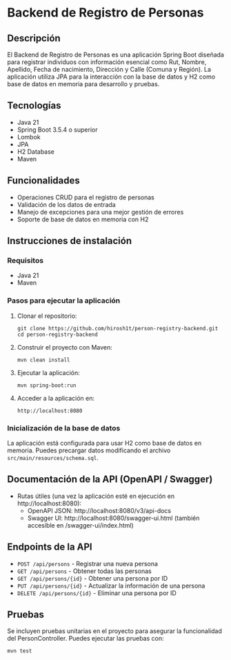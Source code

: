 # Backend de Registro de Personas

## Descripción
El Backend de Registro de Personas es una aplicación Spring Boot diseñada para registrar individuos con información esencial como Rut, Nombre, Apellido, Fecha de nacimiento, Dirección y Calle (Comuna y Región). La aplicación utiliza JPA para la interacción con la base de datos y H2 como base de datos en memoria para desarrollo y pruebas.

## Tecnologías
- Java 21
- Spring Boot 3.5.4 o superior
- Lombok
- JPA
- H2 Database
- Maven

## Funcionalidades
- Operaciones CRUD para el registro de personas
- Validación de los datos de entrada
- Manejo de excepciones para una mejor gestión de errores
- Soporte de base de datos en memoria con H2

## Instrucciones de instalación

### Requisitos
- Java 21
- Maven

### Pasos para ejecutar la aplicación
1. Clonar el repositorio:
   ```
   git clone https://github.com/hirosh1t/person-registry-backend.git
   cd person-registry-backend
   ```

2. Construir el proyecto con Maven:
   ```
   mvn clean install
   ```

3. Ejecutar la aplicación:
   ```
   mvn spring-boot:run
   ```

4. Acceder a la aplicación en:
   ```
   http://localhost:8080
   ```

### Inicialización de la base de datos
La aplicación está configurada para usar H2 como base de datos en memoria. Puedes precargar datos modificando el archivo `src/main/resources/schema.sql`.

## Documentación de la API (OpenAPI / Swagger)

- Rutas útiles (una vez la aplicación esté en ejecución en http://localhost:8080):
  - OpenAPI JSON: http://localhost:8080/v3/api-docs
  - Swagger UI: http://localhost:8080/swagger-ui.html  (también accesible en /swagger-ui/index.html)

## Endpoints de la API
- `POST /api/persons` - Registrar una nueva persona
- `GET /api/persons` - Obtener todas las personas
- `GET /api/persons/{id}` - Obtener una persona por ID
- `PUT /api/persons/{id}` - Actualizar la información de una persona
- `DELETE /api/persons/{id}` - Eliminar una persona por ID

## Pruebas
Se incluyen pruebas unitarias en el proyecto para asegurar la funcionalidad del PersonController. Puedes ejecutar las pruebas con:
```
mvn test
```